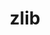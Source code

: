 ---
title: "zlib"
layout: cache
categories: [package, develop-2024-02-04]
meta: {"versions": ["1.3"], "compilers": ["cce@=15.0.1", "gcc@=10.3.0", "gcc@=11.4.0"], "oss": ["rhel8", "sle_hpc15", "ubuntu20.04", "ubuntu22.04"], "platforms": ["linux"], "targets": ["neoverse_v1", "neoverse_v2", "x86_64_v4", "zen4"], "stacks": ["e4s-cray-rhel", "e4s-cray-sles", "e4s-neoverse-v2", "e4s-neoverse_v1", "root"], "num_specs": 4, "num_specs_by_stack": {"e4s-cray-rhel": 1, "root": 4, "e4s-cray-sles": 1, "e4s-neoverse_v1": 1, "e4s-neoverse-v2": 1}}
spec_details: [{"hash": "osgc3e3ex7xfyv4saxx47325zd6vyqxz", "compiler": "cce@=15.0.1", "versions": ["1.3"], "os": "rhel8", "platform": "linux", "target": "zen4", "variants": ["build_system=makefile", "+optimize", "+pic", "+shared"], "stacks": ["e4s-cray-rhel", "root"], "size": "-", "tarball": "https://binaries.spack.io/develop-2024-02-04/build_cache/linux-rhel8-zen4/cce-15.0.1/zlib-1.3/linux-rhel8-zen4-cce-15.0.1-zlib-1.3-osgc3e3ex7xfyv4saxx47325zd6vyqxz.spack"}, {"hash": "5eisrkqmbtur4vawxoupi46ud3kkzeq4", "compiler": "gcc@=10.3.0", "versions": ["1.3"], "os": "sle_hpc15", "platform": "linux", "target": "x86_64_v4", "variants": ["build_system=makefile", "+optimize", "+pic", "+shared"], "stacks": ["e4s-cray-sles", "root"], "size": "-", "tarball": "https://binaries.spack.io/develop-2024-02-04/build_cache/linux-sle_hpc15-x86_64_v4/gcc-10.3.0/zlib-1.3/linux-sle_hpc15-x86_64_v4-gcc-10.3.0-zlib-1.3-5eisrkqmbtur4vawxoupi46ud3kkzeq4.spack"}, {"hash": "qmmdarzbxaefqq5w6yg674hk3jx7pblg", "compiler": "gcc@=11.4.0", "versions": ["1.3"], "os": "ubuntu20.04", "platform": "linux", "target": "neoverse_v1", "variants": ["build_system=makefile", "+optimize", "+pic", "+shared"], "stacks": ["e4s-neoverse_v1", "root"], "size": "-", "tarball": "https://binaries.spack.io/develop-2024-02-04/build_cache/linux-ubuntu20.04-neoverse_v1/gcc-11.4.0/zlib-1.3/linux-ubuntu20.04-neoverse_v1-gcc-11.4.0-zlib-1.3-qmmdarzbxaefqq5w6yg674hk3jx7pblg.spack"}, {"hash": "zycam3nbt5baaot3kgx7kwmjpwyebmbg", "compiler": "gcc@=11.4.0", "versions": ["1.3"], "os": "ubuntu22.04", "platform": "linux", "target": "neoverse_v2", "variants": ["build_system=makefile", "+optimize", "+pic", "+shared"], "stacks": ["root", "e4s-neoverse-v2"], "size": "-", "tarball": "https://binaries.spack.io/develop-2024-02-04/build_cache/linux-ubuntu22.04-neoverse_v2/gcc-11.4.0/zlib-1.3/linux-ubuntu22.04-neoverse_v2-gcc-11.4.0-zlib-1.3-zycam3nbt5baaot3kgx7kwmjpwyebmbg.spack"}]
---